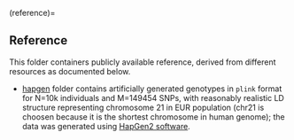(reference)=
## Reference

This folder containers publicly available reference, derived from different resources as documented below.

* [hapgen](https://github.com/comorment/containers/tree/main/reference/hapgen) folder contains artificially generated genotypes in ``plink`` format for N=10k individuals and M=149454 SNPs,
  with reasonably realistic LD structure representing chromosome 21 in EUR population
  (chr21 is choosen because it is the shortest chromosome in human genome); the data was generated using [HapGen2 software](https://mathgen.stats.ox.ac.uk/genetics_software/hapgen/hapgen2.html).

